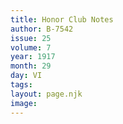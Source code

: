 ```yaml
---
title: Honor Club Notes
author: B-7542
issue: 25
volume: 7
year: 1917
month: 29
day: VI
tags:
layout: page.njk
image:
---
```





